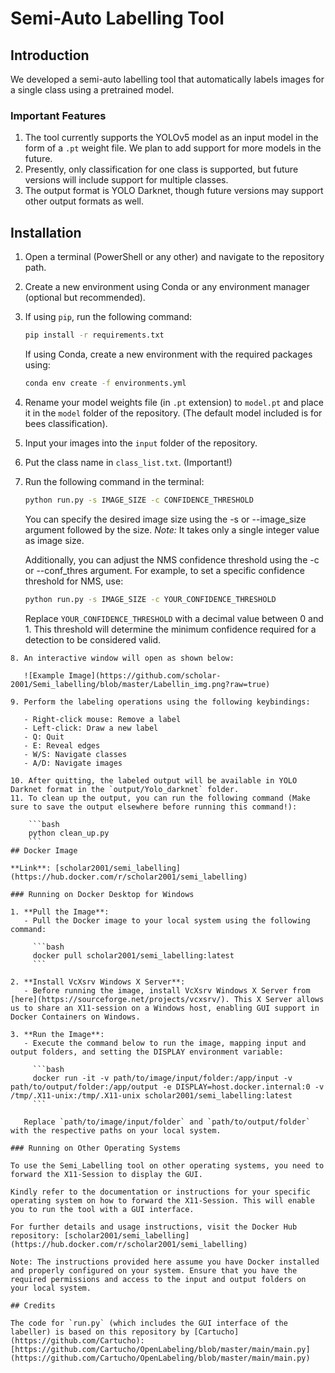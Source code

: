 # Semi-Auto Labelling Tool

## Introduction

We developed a semi-auto labelling tool that automatically labels images for a single class using a pretrained model.

### Important Features

1. The tool currently supports the YOLOv5 model as an input model in the form of a `.pt` weight file. We plan to add support for more models in the future.
2. Presently, only classification for one class is supported, but future versions will include support for multiple classes.
3. The output format is YOLO Darknet, though future versions may support other output formats as well.

## Installation

1. Open a terminal (PowerShell or any other) and navigate to the repository path.
2. Create a new environment using Conda or any environment manager (optional but recommended).
3. If using `pip`, run the following command:

   ```bash
   pip install -r requirements.txt
   ```

   If using Conda, create a new environment with the required packages using:

   ```bash
   conda env create -f environments.yml
   ```

4. Rename your model weights file (in `.pt` extension) to `model.pt` and place it in the `model` folder of the repository. (The default model included is for bees classification).
5. Input your images into the `input` folder of the repository.
6. Put the class name in `class_list.txt`. (Important!)
7. Run the following command in the terminal:

   ```bash
   python run.py -s IMAGE_SIZE -c CONFIDENCE_THRESHOLD
   ```
   You can specify the desired image size using the -s or --image_size argument followed by the size.
   *Note:* It takes only a single integer value as image size.

   Additionally, you can adjust the NMS confidence threshold using the -c or --conf_thres argument. For example, to set a specific confidence threshold for NMS, use:

   ```bash
   python run.py -s IMAGE_SIZE -c YOUR_CONFIDENCE_THRESHOLD
   ```

   Replace `YOUR_CONFIDENCE_THRESHOLD` with a decimal value between 0 and 1. This threshold will determine the minimum confidence required for a detection to be considered valid.
```
8. An interactive window will open as shown below:

   ![Example Image](https://github.com/scholar-2001/Semi_labelling/blob/master/Labellin_img.png?raw=true)

9. Perform the labeling operations using the following keybindings:

   - Right-click mouse: Remove a label
   - Left-click: Draw a new label
   - Q: Quit
   - E: Reveal edges
   - W/S: Navigate classes
   - A/D: Navigate images

10. After quitting, the labeled output will be available in YOLO Darknet format in the `output/Yolo_darknet` folder.
11. To clean up the output, you can run the following command (Make sure to save the output elsewhere before running this command!):

    ```bash
    python clean_up.py
    ```
## Docker Image

**Link**: [scholar2001/semi_labelling](https://hub.docker.com/r/scholar2001/semi_labelling)

### Running on Docker Desktop for Windows

1. **Pull the Image**:
   - Pull the Docker image to your local system using the following command:

     ```bash
     docker pull scholar2001/semi_labelling:latest
     ```

2. **Install VcXsrv Windows X Server**:
   - Before running the image, install VcXsrv Windows X Server from [here](https://sourceforge.net/projects/vcxsrv/). This X Server allows us to share an X11-session on a Windows host, enabling GUI support in Docker Containers on Windows.

3. **Run the Image**:
   - Execute the command below to run the image, mapping input and output folders, and setting the DISPLAY environment variable:

     ```bash
     docker run -it -v path/to/image/input/folder:/app/input -v path/to/output/folder:/app/output -e DISPLAY=host.docker.internal:0 -v /tmp/.X11-unix:/tmp/.X11-unix scholar2001/semi_labelling:latest
     ```

   Replace `path/to/image/input/folder` and `path/to/output/folder` with the respective paths on your local system.

### Running on Other Operating Systems

To use the Semi_Labelling tool on other operating systems, you need to forward the X11-Session to display the GUI.

Kindly refer to the documentation or instructions for your specific operating system on how to forward the X11-Session. This will enable you to run the tool with a GUI interface.

For further details and usage instructions, visit the Docker Hub repository: [scholar2001/semi_labelling](https://hub.docker.com/r/scholar2001/semi_labelling)

Note: The instructions provided here assume you have Docker installed and properly configured on your system. Ensure that you have the required permissions and access to the input and output folders on your local system.

## Credits

The code for `run.py` (which includes the GUI interface of the labeller) is based on this repository by [Cartucho](https://github.com/Cartucho): [https://github.com/Cartucho/OpenLabeling/blob/master/main/main.py](https://github.com/Cartucho/OpenLabeling/blob/master/main/main.py)